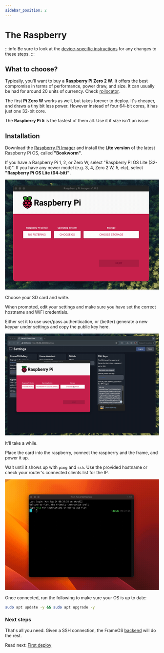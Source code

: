 ```yaml
---
sidebar_position: 2
---
```

# The Raspberry

:::info
Be sure to look at the [device-specific instructions](/devices) for any changes to these steps. 
::: 

## What to choose?

Typically, you'll want to buy a **Raspberry Pi Zero 2 W**. It offers the best compromise in terms of performance, power draw, and size. It can usually be had for around 20 units of currency. Check [rpilocator](https://rpilocator.com/?cat=PIZERO2). 

The first **Pi Zero W** works as well, but takes forever to deploy. It's cheaper, and draws a tiny bit less power. However instead of four 64-bit cores, it has just one 32-bit core.

The **Raspberry Pi 5** is the fastest of them all. Use it if size isn't an issue.

## Installation

Download the [Raspberry Pi Imager](https://www.raspberrypi.com/software/) and install the **Lite version** of the latest Raspberry Pi OS, called **"Bookworm"**.

If you have a Raspberry Pi 1, 2, or Zero W, select "Raspberry PI OS Lite (32-bit)". If you have any newer model (e.g. 3, 4, Zero 2 W, 5, etc), select **"Raspberry Pi OS Lite (64-bit)"**.

![](../_img/pi-os.gif)

Choose your SD card and write. 

When prompted, edit your settings and make sure you have set the correct hostname and WiFi credentials. 

Either set it to use user/pass authentication, or (better) generate a new keypar under settings and copy the public key here.

![](../_img/ssh-key-imager.gif)

It'll take a while. 

Place the card into the raspberry, connect the raspberry and the frame, and power it up.

Wait until it shows up with `ping` and `ssh`. Use the provided hostname or check your router's connected clients list for the IP.

![](./_img/6-success.gif)

Once connected, run the following to make sure your OS is up to date:

```sh
sudo apt update -y && sudo apt upgrade -y
```

### Next steps

That's all you need. Given a SSH connection, the FrameOS [backend](/guide/backend) will do the rest.

Read next: [First deploy](/guide/first-deploy)